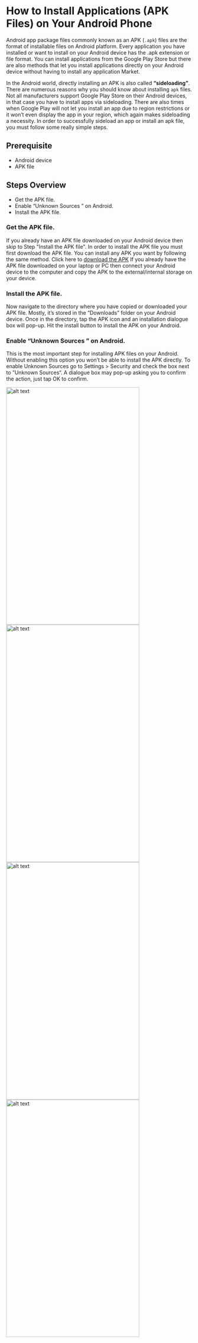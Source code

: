 # How to Install Applications (APK Files) on Your Android Phone

Android app package files commonly known as an APK (`.apk`) files are the format of installable files on Android platform. Every application you have installed or want to install on your Android device has the .apk extension or file format.
You can install applications from the Google Play Store but there are also methods that let you install applications directly on your Android device without having to install any application Market. 

In the Android world, directly installing an APK is also called **“sideloading”**. There are numerous reasons why you should know about installing `apk` files. Not all manufacturers support Google Play Store on their Android devices, in that case you have to install apps via sideloading.
There are also times when Google Play will not let you install an app due to region restrictions or it won’t even display the app in your region, which again makes sideloading a necessity. In order to successfully sideload an app or install an apk file, you must follow some really simple steps.

## Prerequisite
* Android device
* APK file

## Steps Overview
* Get the APK file.
* Enable “Unknown Sources ” on Android.
* Install the APK file.

### Get the APK file.
If you already have an APK file downloaded on your Android device then skip to Step "Install the APK file". In order to install the APK file you must first download the APK file.
You can install any APK you want by following the same method.
Click here to [download the APK](https://github.com/teocci/YouTube-In-Background/releases/download/1.8/com.teocci.ytinbg-release1.8c.apk)
If you already have the APK file downloaded on your laptop or PC then connect your Android device to the computer and copy the APK to the external/internal storage on your device.

### Install the APK file.
Now navigate to the directory where you have copied or downloaded your APK file. Mostly, it’s stored in the “Downloads” folder on your Android device. Once in the directory, tap the APK icon and an installation dialogue box will pop-up. 
Hit the install button to install the APK on your Android.

### Enable “Unknown Sources ” on Android.
This is the most important step for installing APK files on your Android. Without enabling this option you won’t be able to install the APK directly. 
To enable Unknown Sources go to Settings > Security and check the box next to ”Unknown Sources“. 
A dialogue box may pop-up asking you to confirm the action, just tap OK to confirm.

<img src="https://raw.githubusercontent.com/teocci/YouTube-In-Background/master/raw/device-2016-04-29-014339.png" alt="alt text" width="360" height="640">
<img src="https://raw.githubusercontent.com/teocci/YouTube-In-Background/master/raw/device-2016-04-29-014443.png" alt="alt text" width="360" height="640">
<img src="https://raw.githubusercontent.com/teocci/YouTube-In-Background/master/raw/device-2016-04-29-014509.png" alt="alt text" width="360" height="640">
<img src="https://raw.githubusercontent.com/teocci/YouTube-In-Background/master/raw/device-2016-04-29-015301.png" alt="alt text" width="360" height="640">

